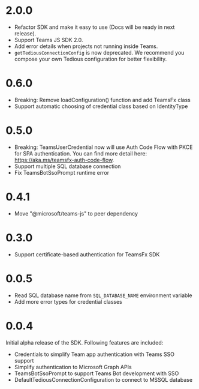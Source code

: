 # 2.0.0
- Refactor SDK and make it easy to use (Docs will be ready in next release).
- Support Teams JS SDK 2.0.
- Add error details when projects not running inside Teams.
- `getTediousConnectionConfig` is now deprecated. We recommend you compose your own Tedious configuration for better flexibility.

# 0.6.0
- Breaking: Remove loadConfiguration() function and add TeamsFx class
- Support automatic choosing of credential class based on IdentityType

# 0.5.0
- Breaking: TeamsUserCredential now will use Auth Code Flow with PKCE for SPA authentication. You can find more detail here: https://aka.ms/teamsfx-auth-code-flow.
- Support multiple SQL database connection
- Fix TeamsBotSsoPrompt runtime error

# 0.4.1
- Move "@microsoft/teams-js" to peer dependency

# 0.3.0
- Support certificate-based authentication for TeamsFx SDK

# 0.0.5

- Read SQL database name from `SQL_DATABASE_NAME` environment variable
- Add more error types for credential classes

# 0.0.4

Initial alpha release of the SDK. Following features are included:

- Credentials to simplify Team app authentication with Teams SSO support
- Simplify authentication to Microsoft Graph APIs
- TeamsBotSsoPrompt to support Teams Bot development with SSO
- DefaultTediousConnectionConfiguration to connect to MSSQL database
